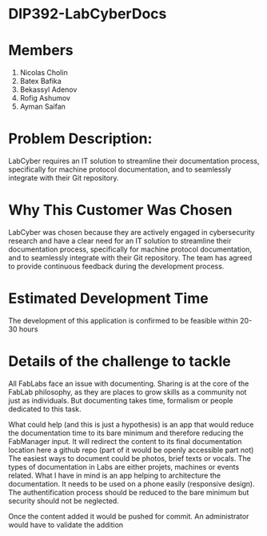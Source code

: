 # DIP392-LabCyberDocs

# Members
1. Nicolas Cholin
2. Batex Bafika
3. Bekassyl Adenov
4. Rofig Ashumov
5. Ayman Saifan
 
# Problem Description: 
LabCyber requires an IT solution to streamline their documentation process, specifically for machine 
protocol documentation, and to seamlessly integrate with their Git repository.

# Why This Customer Was Chosen
LabCyber was chosen because they are actively engaged in cybersecurity research and have a clear 
need for an IT solution to streamline their documentation process, specifically for machine protocol 
documentation, and to seamlessly integrate with their Git repository. The team has agreed to 
provide continuous feedback during the development process.

# Estimated Development Time
The development of this application is confirmed to be feasible within 20-30 hours

# Details of the challenge to tackle
All FabLabs face an issue with documenting. Sharing is at the core of the FabLab philosophy, as they 
are places to grow skills as a community not just as individuals. But documenting takes time, formalism
or people dedicated to this task.

What could help (and this is just a hypothesis) is an app that would reduce the documentation time to 
its bare minimum and therefore reducing the FabManager input. It will redirect the content to its final 
documentation location here a github repo (part of it would be openly accessible part not)
The easiest ways to document could be photos, brief texts or vocals.
The types of documentation in Labs are either projets, machines or events related. 
What I have in mind is an app helping to architecture the documentation. It needs to be used on a phone 
easily (responsive design). The authentification process should be reduced to the bare minimum but 
security should not be neglected.

Once the content added it would be pushed for commit. An administrator would have to validate the 
addition